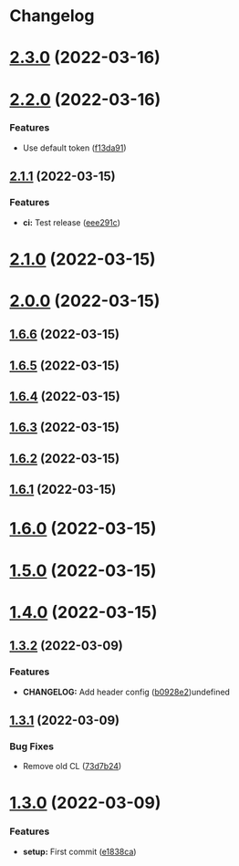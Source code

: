 # Changelog

# [2.3.0](https://github.com/ItaloSa/workflows/compare/2.2.0...2.3.0) (2022-03-16)

# [2.2.0](https://github.com/ItaloSa/workflows/compare/2.1.1...2.2.0) (2022-03-16)


### Features

* Use default token ([f13da91](https://github.com/ItaloSa/workflows/commit/f13da9178757af4c2ce7d2c2ccc504ab1a5b8986))

## [2.1.1](https://github.com/ItaloSa/workflows/compare/2.1.0...2.1.1) (2022-03-15)


### Features

* **ci:** Test release ([eee291c](https://github.com/ItaloSa/workflows/commit/eee291cf61458b25f5e26c531350617975d4a9a1))

# [2.1.0](https://github.com/ItaloSa/workflows/compare/2.0.0...2.1.0) (2022-03-15)

# [2.0.0](https://github.com/ItaloSa/workflows/compare/1.6.6...2.0.0) (2022-03-15)

## [1.6.6](https://github.com/ItaloSa/workflows/compare/1.6.5...1.6.6) (2022-03-15)

## [1.6.5](https://github.com/ItaloSa/workflows/compare/1.6.4...1.6.5) (2022-03-15)

## [1.6.4](https://github.com/ItaloSa/workflows/compare/1.6.3...1.6.4) (2022-03-15)

## [1.6.3](https://github.com/ItaloSa/workflows/compare/1.6.2...1.6.3) (2022-03-15)

## [1.6.2](https://github.com/ItaloSa/workflows/compare/1.6.1...1.6.2) (2022-03-15)

## [1.6.1](https://github.com/ItaloSa/workflows/compare/1.6.0...1.6.1) (2022-03-15)

# [1.6.0](https://github.com/ItaloSa/workflows/compare/1.5.0...1.6.0) (2022-03-15)

# [1.5.0](https://github.com/ItaloSa/workflows/compare/1.4.0...1.5.0) (2022-03-15)

# [1.4.0](https://github.com/ItaloSa/workflows/compare/1.3.2...1.4.0) (2022-03-15)

## [1.3.2](https://github.com/ItaloSa/workflows/compare/1.3.1...1.3.2) (2022-03-09)


### Features

* **CHANGELOG:** Add header config ([b0928e2](https://github.com/ItaloSa/workflows/commit/b0928e26b0045af59e00bf49184109a8edcb3309))undefined

## [1.3.1](https://github.com/ItaloSa/workflows/compare/1.3.0...1.3.1) (2022-03-09)


### Bug Fixes

* Remove old CL ([73d7b24](https://github.com/ItaloSa/workflows/commit/73d7b24f9220d80b6245ec224a6d9cd1b715e98c))



# [1.3.0](https://github.com/ItaloSa/workflows/compare/1.3.0...1.3.1) (2022-03-09)


### Features

* **setup:** First commit ([e1838ca](https://github.com/ItaloSa/workflows/commit/e1838ca476867a690c97d07a2100d3483ef13584))
